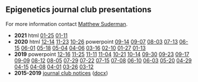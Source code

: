 ## Epigenetics journal club presentations
For more information contact [Matthew Suderman](matthew.suderman@bristol.ac.uk).

* **2021** html [01-25](presentations/20210125/slides.html)
[01-11](presentations/20210111/slides.html)
* **2020** html
[12-14](presentations/20201214/slides.html)
[11-23](presentations/20201123/slides.html)
[10-26](presentations/20201026/slides.html)
powerpoint
[09-14](presentations/20200914-journal-club.pptx)
[09-07](presentations/20200907-journal-club.pptx)
[08-03](presentations/20200803-journal-club.pptx)
[07-13](presentations/20200713-journal-club.pptx)
[06-15](presentations/20200615-journal-club.pptx)
[06-01](presentations/20200601-journal-club.pptx)
[05-18](presentations/20200518-journal-club.pptx)
[05-04](presentations/20200504-journal-club.pptx)
[04-06](presentations/20200406-journal-club.pptx)
[03-16](presentations/20200316-journal-club.pptx)
[02-10](presentations/20200210-journal-club.pptx)
[01-27](presentations/20200127-journal-club.pptx)
[01-13](presentations/20200113-journal-club.pptx)
* **2019** powerpoint [12-16](presentations/20191216-journal-club.pptx)
[11-25](presentations/20191125-journal-club.pptx)
[11-11](presentations/20191111-journal-club.pptx)
[11-04](presentations/20191104-journal-club.pptx)
[10-21](presentations/20191021-journal-club.pptx)
[10-14](presentations/20191014-journal-club.pptx)
[09-30](presentations/20190930-journal-club.pptx)
[09-23](presentations/20190923-journal-club.pptx)
[09-17](presentations/20190917-journal-club.pptx)
[09-09](presentations/20190909-journal-club.pptx)
[08-12](presentations/20190812-journal-club.pptx)
[08-05](presentations/20190805-journal-club.pptx)
[07-29](presentations/20190729-journal-club.pptx)
[07-22](presentations/20190722-journal-club.pptx)
[07-15](presentations/20190715-journal-club.pptx)
[07-08](presentations/20190708-journal-club.pptx)
[06-10](presentations/20190610-journal-club.pptx)
[06-03](presentations/20190603-journal-club.pptx)
[05-20](presentations/20190520-journal-club.pptx)
[04-29](presentations/20190429-journal-club.pptx)
[04-15](presentations/20190415-journal-club.pptx)
[04-08](presentations/20190408-journal-club.pptx)
[04-01](presentations/20190401-journal-club.pptx)
[03-26](presentations/20190326-journal-club.pptx)
[03-12](presentations/20190312-journal-club.pptx) 
* **2015-2019** [journal club notices](presentations/journal-club-archive.html)
    ([docx](presentations/journal-club-archive.docx)) 
